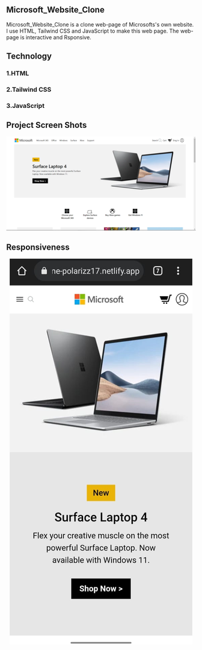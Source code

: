 ## Microsoft_Website_Clone

Microsoft_Website_Clone is a clone web-page of Microsofts's own website. I use HTML, Tailwind CSS and
JavaScript to make this web page. The web-page is interactive and Rsponsive.

## Technology

<h3>1.HTML</h3>

<h3>2.Tailwind CSS</h3>

<h3>3.JavaScript</h3>

## Project Screen Shots

<img src="photos/ss1.png">

## Responsiveness

<p align="center">
    <img src="photos/ss2.jpeg">
</p>
